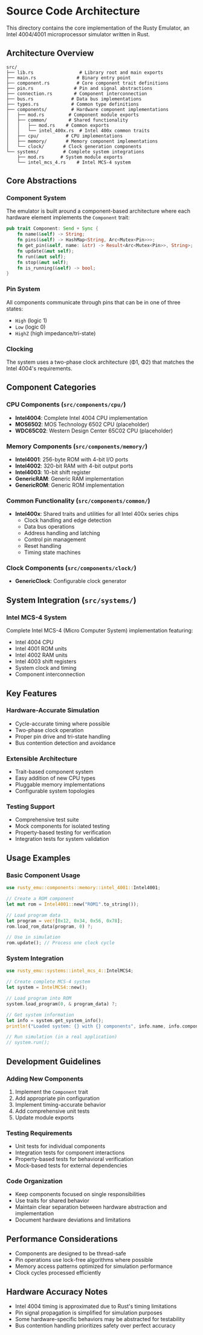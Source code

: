# Source Code Architecture

This directory contains the core implementation of the Rusty Emulator, an Intel 4004/4001 microprocessor simulator
written in Rust.

## Architecture Overview

```
src/
├── lib.rs                 # Library root and main exports
├── main.rs               # Binary entry point
├── component.rs          # Core component trait definitions
├── pin.rs               # Pin and signal abstractions
├── connection.rs        # Component interconnection
├── bus.rs              # Data bus implementations
├── types.rs            # Common type definitions
├── components/         # Hardware component implementations
│   ├── mod.rs         # Component module exports
│   ├── common/        # Shared functionality
│   │   ├── mod.rs    # Common exports
│   │   └── intel_400x.rs  # Intel 400x common traits
│   ├── cpu/          # CPU implementations
│   ├── memory/       # Memory component implementations
│   └── clock/       # Clock generation components
└── systems/         # Complete system integrations
    ├── mod.rs      # System module exports
    └── intel_mcs_4.rs    # Intel MCS-4 system
```

## Core Abstractions

### Component System

The emulator is built around a component-based architecture where each hardware element implements the `Component`
trait:

```rust
pub trait Component: Send + Sync {
    fn name(&self) -> String;
    fn pins(&self) -> HashMap<String, Arc<Mutex<Pin>>>;
    fn get_pin(&self, name: &str) -> Result<Arc<Mutex<Pin>>, String>;
    fn update(&mut self);
    fn run(&mut self);
    fn stop(&mut self);
    fn is_running(&self) -> bool;
}
```

### Pin System

All components communicate through pins that can be in one of three states:

- `High` (logic 1)
- `Low` (logic 0)
- `HighZ` (high impedance/tri-state)

### Clocking

The system uses a two-phase clock architecture (Φ1, Φ2) that matches the Intel 4004's requirements.

## Component Categories

### CPU Components (`src/components/cpu/`)

- **Intel4004**: Complete Intel 4004 CPU implementation
- **MOS6502**: MOS Technology 6502 CPU (placeholder)
- **WDC65C02**: Western Design Center 65C02 CPU (placeholder)

### Memory Components (`src/components/memory/`)

- **Intel4001**: 256-byte ROM with 4-bit I/O ports
- **Intel4002**: 320-bit RAM with 4-bit output ports
- **Intel4003**: 10-bit shift register
- **GenericRAM**: Generic RAM implementation
- **GenericROM**: Generic ROM implementation

### Common Functionality (`src/components/common/`)

- **Intel400x**: Shared traits and utilities for all Intel 400x series chips
    - Clock handling and edge detection
    - Data bus operations
    - Address handling and latching
    - Control pin management
    - Reset handling
    - Timing state machines

### Clock Components (`src/components/clock/`)

- **GenericClock**: Configurable clock generator

## System Integration (`src/systems/`)

### Intel MCS-4 System

Complete Intel MCS-4 (Micro Computer System) implementation featuring:

- Intel 4004 CPU
- Intel 4001 ROM units
- Intel 4002 RAM units
- Intel 4003 shift registers
- System clock and timing
- Component interconnection

## Key Features

### Hardware-Accurate Simulation

- Cycle-accurate timing where possible
- Two-phase clock operation
- Proper pin drive and tri-state handling
- Bus contention detection and avoidance

### Extensible Architecture

- Trait-based component system
- Easy addition of new CPU types
- Pluggable memory implementations
- Configurable system topologies

### Testing Support

- Comprehensive test suite
- Mock components for isolated testing
- Property-based testing for verification
- Integration tests for system validation

## Usage Examples

### Basic Component Usage

```rust
use rusty_emu::components::memory::intel_4001::Intel4001;

// Create a ROM component
let mut rom = Intel4001::new("ROM1".to_string());

// Load program data
let program = vec![0x12, 0x34, 0x56, 0x78];
rom.load_rom_data(program, 0) ?;

// Use in simulation
rom.update(); // Process one clock cycle
```

### System Integration

```rust
use rusty_emu::systems::intel_mcs_4::IntelMCS4;

// Create complete MCS-4 system
let system = IntelMCS4::new();

// Load program into ROM
system.load_program(0, & program_data) ?;

// Get system information
let info = system.get_system_info();
println!("Loaded system: {} with {} components", info.name, info.component_count);

// Run simulation (in a real application)
// system.run();
```

## Development Guidelines

### Adding New Components

1. Implement the `Component` trait
2. Add appropriate pin configuration
3. Implement timing-accurate behavior
4. Add comprehensive unit tests
5. Update module exports

### Testing Requirements

- Unit tests for individual components
- Integration tests for component interactions
- Property-based tests for behavioral verification
- Mock-based tests for external dependencies

### Code Organization

- Keep components focused on single responsibilities
- Use traits for shared behavior
- Maintain clear separation between hardware abstraction and implementation
- Document hardware deviations and limitations

## Performance Considerations

- Components are designed to be thread-safe
- Pin operations use lock-free algorithms where possible
- Memory access patterns optimized for simulation performance
- Clock cycles processed efficiently

## Hardware Accuracy Notes

- Intel 4004 timing is approximated due to Rust's timing limitations
- Pin signal propagation is simplified for simulation purposes
- Some hardware-specific behaviors may be abstracted for testability
- Bus contention handling prioritizes safety over perfect accuracy